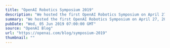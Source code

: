 ```yaml
---
title: "OpenAI Robotics Symposium 2019"
description: "We hosted the first OpenAI Robotics Symposium on April 27, 2019."
summary: "We hosted the first OpenAI Robotics Symposium on April 27, 2019."
pubDate: "Wed, 05 Jun 2019 07:00:00 GMT"
source: "OpenAI Blog"
url: "https://openai.com/blog/symposium-2019"
thumbnail: ""
---
```


